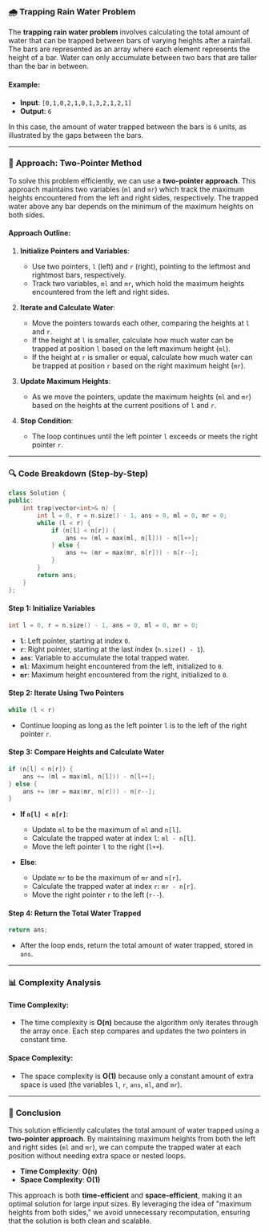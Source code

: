 ### 🌧️ **Trapping Rain Water Problem**

The **trapping rain water problem** involves calculating the total amount of water that can be trapped between bars of varying heights after a rainfall. The bars are represented as an array where each element represents the height of a bar. Water can only accumulate between two bars that are taller than the bar in between.

#### Example:
- **Input**: `[0,1,0,2,1,0,1,3,2,1,2,1]`
- **Output**: `6`

In this case, the amount of water trapped between the bars is `6` units, as illustrated by the gaps between the bars.

---

### 🔑 **Approach: Two-Pointer Method**

To solve this problem efficiently, we can use a **two-pointer approach**. This approach maintains two variables (`ml` and `mr`) which track the maximum heights encountered from the left and right sides, respectively. The trapped water above any bar depends on the minimum of the maximum heights on both sides.

#### Approach Outline:
1. **Initialize Pointers and Variables**: 
   - Use two pointers, `l` (left) and `r` (right), pointing to the leftmost and rightmost bars, respectively.
   - Track two variables, `ml` and `mr`, which hold the maximum heights encountered from the left and right sides.

2. **Iterate and Calculate Water**:
   - Move the pointers towards each other, comparing the heights at `l` and `r`.
   - If the height at `l` is smaller, calculate how much water can be trapped at position `l` based on the left maximum height (`ml`).
   - If the height at `r` is smaller or equal, calculate how much water can be trapped at position `r` based on the right maximum height (`mr`).

3. **Update Maximum Heights**:
   - As we move the pointers, update the maximum heights (`ml` and `mr`) based on the heights at the current positions of `l` and `r`.

4. **Stop Condition**:
   - The loop continues until the left pointer `l` exceeds or meets the right pointer `r`.

---

### 🔍 **Code Breakdown (Step-by-Step)**

```cpp
class Solution {
public:
    int trap(vector<int>& n) {
        int l = 0, r = n.size() - 1, ans = 0, ml = 0, mr = 0;
        while (l < r) {
            if (n[l] < n[r]) {
                ans += (ml = max(ml, n[l])) - n[l++];
            } else {
                ans += (mr = max(mr, n[r])) - n[r--];
            }
        }
        return ans;
    }
};
```

#### Step 1: Initialize Variables

```cpp
int l = 0, r = n.size() - 1, ans = 0, ml = 0, mr = 0;
```
- **`l`**: Left pointer, starting at index `0`.
- **`r`**: Right pointer, starting at the last index (`n.size() - 1`).
- **`ans`**: Variable to accumulate the total trapped water.
- **`ml`**: Maximum height encountered from the left, initialized to `0`.
- **`mr`**: Maximum height encountered from the right, initialized to `0`.

#### Step 2: Iterate Using Two Pointers

```cpp
while (l < r)
```
- Continue looping as long as the left pointer `l` is to the left of the right pointer `r`.

#### Step 3: Compare Heights and Calculate Water

```cpp
if (n[l] < n[r]) {
    ans += (ml = max(ml, n[l])) - n[l++];
} else {
    ans += (mr = max(mr, n[r])) - n[r--];
}
```
- **If `n[l] < n[r]`**: 
  - Update `ml` to be the maximum of `ml` and `n[l]`.
  - Calculate the trapped water at index `l`: `ml - n[l]`.
  - Move the left pointer `l` to the right (`l++`).

- **Else**: 
  - Update `mr` to be the maximum of `mr` and `n[r]`.
  - Calculate the trapped water at index `r`: `mr - n[r]`.
  - Move the right pointer `r` to the left (`r--`).

#### Step 4: Return the Total Water Trapped

```cpp
return ans;
```
- After the loop ends, return the total amount of water trapped, stored in `ans`.

---

### 📊 **Complexity Analysis**

#### Time Complexity:

- The time complexity is **O(n)** because the algorithm only iterates through the array once. Each step compares and updates the two pointers in constant time.

#### Space Complexity:

- The space complexity is **O(1)** because only a constant amount of extra space is used (the variables `l`, `r`, `ans`, `ml`, and `mr`).

---

### 🏁 **Conclusion**

This solution efficiently calculates the total amount of water trapped using a **two-pointer approach**. By maintaining maximum heights from both the left and right sides (`ml` and `mr`), we can compute the trapped water at each position without needing extra space or nested loops.

- **Time Complexity**: **O(n)**
- **Space Complexity**: **O(1)**

This approach is both **time-efficient** and **space-efficient**, making it an optimal solution for large input sizes. By leveraging the idea of "maximum heights from both sides," we avoid unnecessary recomputation, ensuring that the solution is both clean and scalable.